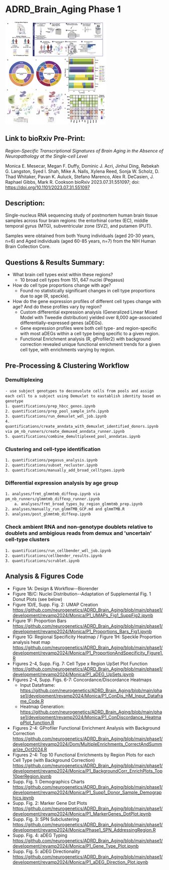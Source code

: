 # ADRD_Brain_Aging Phase 1
<img src="figures/P1_Figure1_Draft_MEM.png" width="320px" />

## Link to bioRxiv Pre-Print:
*Region-Specific Transcriptional Signatures of Brain Aging in the Absence of Neuropathology at the Single-cell Level*

Monica E. Mesecar, Megan F. Duffy, Dominic J. Acri, Jinhui Ding, Rebekah G. Langston, Syed I. Shah, Mike A. Nalls, Xylena Reed, Sonja W. Scholz, D. Thad Whitaker, Pavan K. Auluck, Stefano Marenco, Alex R. DeCasien, J. Raphael Gibbs, Mark R. Cookson
bioRxiv 2023.07.31.551097; doi: https://doi.org/10.1101/2023.07.31.551097

 ## Description:
Single-nucleus RNA sequencing study of postmortem human brain tissue samples across four brain regions: the entorhinal cortex (EC), middle temporal gyrus (MTG), subventricular zone (SVZ), and putamen (PUT).

Samples were obtained from both Young individuals (aged 20-30 years, n=6) and Aged individuals (aged 60-85 years, n=7) from the NIH Human Brain Collection Core. 

## Questions & Results Summary:
* What brain cell types exist within these regions?
    * 10 broad cell types from 151, 647 nuclei (Pegasus)
* How do cell type proportions change with age?
    * Found no statistically significant changes in cell type proportions due to age (R, speckle).
* How do the gene expression profiles of different cell types change with age? And do these profiles vary by region?
    * Custom differential expression analysis (Generalized Linear Mixed Model with Tweedie distribution) yielded over 8,000 age-associated differentially-expressed genes (aDEGs).
    * Gene expression profiles were both cell type- and region-specific with most aDEGs within a cell type being specific to a given region.
    * Functional Enrichment analysis (R, gProfiler2) with background correction revealed unique functional enrichment trends for a given cell type, with enrichments varying by region.

## Pre-Processing & Clustering Workflow

### Demultiplexing
    - use subject genotypes to deconvolute cells from pools and assign each cell to a subject using Demuxlet to eastablish identity based on genotype
    1. quantifications/prep_hbcc_genos.ipynb
    2. quantifications/prep_pool_sample_info.ipynb
    3. quantifications/run_demuxlet_wdl_job.ipynb
    4. quantifications/create_anndata_with_demuxlet_identified_donors.ipynb via pm_nb_runners/create_demuxed_anndata_runner.ipynb  
    5. quantifications/combine_demultiplexed_pool_anndatas.ipynb
    
### Clustering and cell-type identification
    1. quantifications/pegasus_analysis.ipynb
    2. quantifications/subset_recluster.ipynb
    3. quantifications/manually_add_broad_celltypes.ipynb
    
### Differential expression analysis by age group
    1. analyses/frmt_glmmtmb_diffexp.ipynb via pm_nb_runners/glmmtmb_diffexp_runner.ipynb
        a. analyses/frmt_broad_types_by_region_glmmtmb_prep.ipynb
    2. analyses/manually_run_glmmTMB_GCP.md and glmmTMB.R
    3. analyses/post_glmmtmb_diffexp.ipynb
    
### Check ambient RNA and non-genotype doublets relative to doublets and ambigious reads from demux and 'uncertain' cell-type clusters
    1. quantifications/run_cellbender_wdl_job.ipynb
    2. quantifications/cellbender_results.ipynb
    3. quantifications/scrublet.ipynb


## Analysis & Figures Code 
* Figure 1A: Design & Workflow--Biorender 
* Figure 1B/C: Nuclei Distribution--Adaptation of Supplemental Fig. 1 Donut Plots (see below)
* Figure 1D/E, Supp. Fig. 2: UMAP Creation 	https://github.com/neurogenetics/ADRD_Brain_Aging/blob/main/phase1/development/revamp2024/Monica/P1_UMAPs_Fig1_SuppFig2.ipynb 
* Figure 1F: Proportion Bars 	https://github.com/neurogenetics/ADRD_Brain_Aging/blob/main/phase1/development/revamp2024/Monica/P1_Proportions_Bars_Fig1.ipynb 
* Figure 1G: Regional Specificity Heatmap / Figure 1H: Speckle Proportion analysis heat map	https://github.com/neurogenetics/ADRD_Brain_Aging/blob/main/phase1/development/revamp2024/Monica/P1_ProportionAndSpecificity_Figure1.R 
* Figures 2-4, Supp. Fig. 7: Cell Type x Region UpSet Plot Function	https://github.com/neurogenetics/ADRD_Brain_Aging/blob/main/phase1/development/revamp2024/Monica/P1_aDEG_UpSets.ipynb 
* Figures 2-4, Supp. Figs. 6-7: Concordance/Discordance Heatmaps
  * Input Dataframe:
https://github.com/neurogenetics/ADRD_Brain_Aging/blob/main/phase1/development/revamp2024/Monica/P1_ConDis_HM_Input_Dataframe_Code.R
  * Heatmap Generation: 
https://github.com/neurogenetics/ADRD_Brain_Aging/blob/main/phase1/development/revamp2024/Monica/P1_ConDiscordance_HeatmapPlot_function.R 
* Figures 2-4: GProfiler Functional Enrichment Analysis with Background Correction	https://github.com/neurogenetics/ADRD_Brain_Aging/blob/main/phase1/development/revamp2024/Dom/MultipleEnrichments_CorrectAndSummarize_Oct2024.R 
* Figures 2-4: Top 10 Functional Enrichments by Region Plots for each Cell Type (with Background Correction)	https://github.com/neurogenetics/ADRD_Brain_Aging/blob/main/phase1/development/revamp2024/Monica/P1_BackgroundCorr_EnrichPlots_Top10perRegion.ipynb 
* Supp. Fig. 1: Demographics Charts	https://github.com/neurogenetics/ADRD_Brain_Aging/blob/main/phase1/development/revamp2024/Monica/P1_Supp1_Donor_Sample_Demographics.ipynb 
* Supp. Fig. 2: Marker Gene Dot Plots	https://github.com/neurogenetics/ADRD_Brain_Aging/blob/main/phase1/development/revamp2024/Monica/P1_MarkerGenes_DotPlot.ipynb 
* Supp. Fig. 3: SPN Subclustering 	https://github.com/neurogenetics/ADRD_Brain_Aging/blob/main/phase1/development/revamp2024/Monica/Phase1_SPN_AddressingRegion.R 
* Supp. Fig. 4: aDEG Typing 	https://github.com/neurogenetics/ADRD_Brain_Aging/blob/main/phase1/development/revamp2024/Monica/P1_Gene_Type_Plot.ipynb 
* Supp. Fig. 5: aDEG Directionality 	https://github.com/neurogenetics/ADRD_Brain_Aging/blob/main/phase1/development/revamp2024/Monica/P1_aDEG_Direction_Plot.ipynb 


